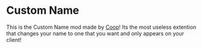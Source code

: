# Custom Name
This is the Custom Name mod made by [Coop](user:21207551)! Its the most useless extention that changes your name to one that you want and only appears on your client!

